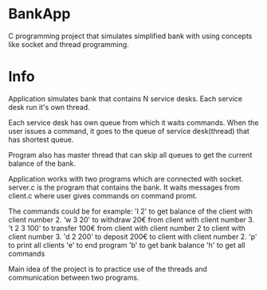 # BankApp
C programming project that simulates simplified bank with using concepts like socket and thread programming.

# Info
Application simulates bank that contains N service desks. Each service desk run it's own thread.

Each service desk has own queue from which it waits commands. When the user issues a command, it goes to the queue of service desk(thread) that has shortest queue.

Program also has master thread that can skip all queues to get the current balance of the bank.

Application works with two programs which are connected with socket. server.c is the program that contains the bank. It waits messages from client.c where user gives commands on command promt.

The commands could be for example:
'l 2' to get balance of the client with client number 2.
‘w 3 20' to withdraw 20€ from client with client number 3.
't 2 3 100' to transfer 100€ from client with client number 2 to client with client number 3.
'd 2 200' to deposit 200€ to client with client number 2.
'p' to print all clients
'e' to end program
'b' to get bank balance
'h' to get all commands


Main idea of the project is to practice use of the threads and communication between two programs.


